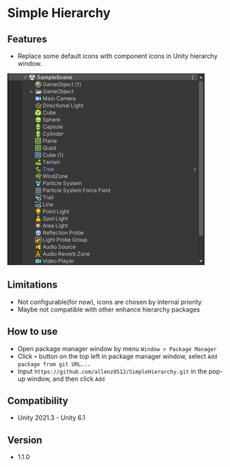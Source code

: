 # Simple Hierarchy

## Features
- Replace some default icons with component icons in Unity hierarchy window.

![Screenshot](./Screenshots/screenshot.png)

## Limitations
- Not configurable(for now), icons are chosen by internal priority
- Maybe not compatible with other enhance hierarchy packages

## How to use
- Open package manager window by menu `Window > Package Manager`
- Click `+` button on the top left in package manager window, select `Add package from git URL...`
- Input `https://github.com/allenz8512/SimpleHierarchy.git` in the pop-up window, and then click `Add`

## Compatibility
- Unity 2021.3 - Unity 6.1

## Version
- 1.1.0